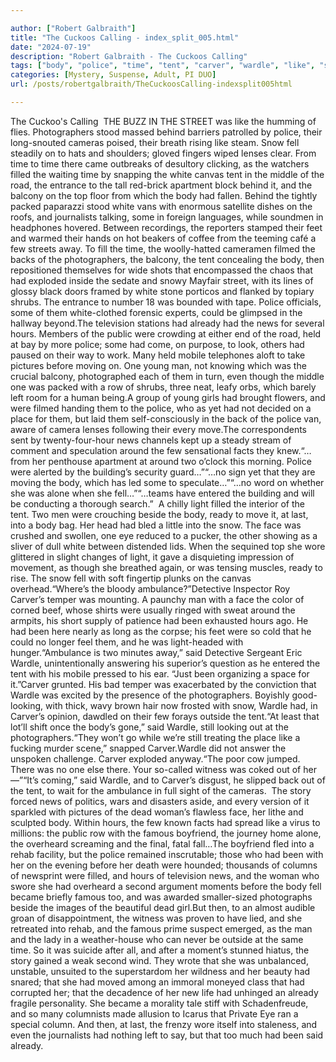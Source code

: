 ```yaml
---

author: ["Robert Galbraith"]
title: "The Cuckoos Calling - index_split_005.html"
date: "2024-07-19"
description: "Robert Galbraith - The Cuckoos Calling"
tags: ["body", "police", "time", "tent", "carver", "wardle", "like", "snow", "white", "news", "hour", "one", "said", "street", "photographer", "behind", "camera", "fell", "filled", "balcony", "back", "already", "man", "around", "two"]
categories: [Mystery, Suspense, Adult, PI DUO]
url: /posts/robertgalbraith/TheCuckoosCalling-indexsplit005html

---
```



The Cuckoo's Calling
 THE
BUZZ
IN
THE
STREET
was like the humming of flies. Photographers stood massed behind barriers patrolled by police, their long-snouted cameras poised, their breath rising like steam. Snow fell steadily on to hats and shoulders; gloved fingers wiped lenses clear. From time to time there came outbreaks of desultory clicking, as the watchers filled the waiting time by snapping the white canvas tent in the middle of the road, the entrance to the tall red-brick apartment block behind it, and the balcony on the top floor from which the body had fallen. Behind the tightly packed paparazzi stood white vans with enormous satellite dishes on the roofs, and journalists talking, some in foreign languages, while soundmen in headphones hovered. Between recordings, the reporters stamped their feet and warmed their hands on hot beakers of coffee from the teeming café a few streets away. To fill the time, the woolly-hatted cameramen filmed the backs of the photographers, the balcony, the tent concealing the body, then repositioned themselves for wide shots that encompassed the chaos that had exploded inside the sedate and snowy Mayfair street, with its lines of glossy black doors framed by white stone porticos and flanked by topiary shrubs. The entrance to number 18 was bounded with tape. Police officials, some of them white-clothed forensic experts, could be glimpsed in the hallway beyond.The television stations had already had the news for several hours. Members of the public were crowding at either end of the road, held at bay by more police; some had come, on purpose, to look, others had paused on their way to work. Many held mobile telephones aloft to take pictures before moving on. One young man, not knowing which was the crucial balcony, photographed each of them in turn, even though the middle one was packed with a row of shrubs, three neat, leafy orbs, which barely left room for a human being.A group of young girls had brought flowers, and were filmed handing them to the police, who as yet had not decided on a place for them, but laid them self-consciously in the back of the police van, aware of camera lenses following their every move.The correspondents sent by twenty-four-hour news channels kept up a steady stream of comment and speculation around the few sensational facts they knew.“…from her penthouse apartment at around two o’clock this morning. Police were alerted by the building’s security guard…”“…no sign yet that they are moving the body, which has led some to speculate…”“…no word on whether she was alone when she fell…”“…teams have entered the building and will be conducting a thorough search.”  A chilly light filled the interior of the tent. Two men were crouching beside the body, ready to move it, at last, into a body bag. Her head had bled a little into the snow. The face was crushed and swollen, one eye reduced to a pucker, the other showing as a sliver of dull white between distended lids. When the sequined top she wore glittered in slight changes of light, it gave a disquieting impression of movement, as though she breathed again, or was tensing muscles, ready to rise. The snow fell with soft fingertip plunks on the canvas overhead.“Where’s the bloody ambulance?”Detective Inspector Roy Carver’s temper was mounting. A paunchy man with a face the color of corned beef, whose shirts were usually ringed with sweat around the armpits, his short supply of patience had been exhausted hours ago. He had been here nearly as long as the corpse; his feet were so cold that he could no longer feel them, and he was light-headed with hunger.“Ambulance is two minutes away,” said Detective Sergeant Eric Wardle, unintentionally answering his superior’s question as he entered the tent with his mobile pressed to his ear. “Just been organizing a space for it.”Carver grunted. His bad temper was exacerbated by the conviction that Wardle was excited by the presence of the photographers. Boyishly good-looking, with thick, wavy brown hair now frosted with snow, Wardle had, in Carver’s opinion, dawdled on their few forays outside the tent.“At least that lot’ll shift once the body’s gone,” said Wardle, still looking out at the photographers.“They won’t go while we’re still treating the place like a fucking murder scene,” snapped Carver.Wardle did not answer the unspoken challenge. Carver exploded anyway.“The poor cow jumped. There was no one else there. Your so-called witness was coked out of her—”“It’s coming,” said Wardle, and to Carver’s disgust, he slipped back out of the tent, to wait for the ambulance in full sight of the cameras.  The story forced news of politics, wars and disasters aside, and every version of it sparkled with pictures of the dead woman’s flawless face, her lithe and sculpted body. Within hours, the few known facts had spread like a virus to millions: the public row with the famous boyfriend, the journey home alone, the overheard screaming and the final, fatal fall…The boyfriend fled into a rehab facility, but the police remained inscrutable; those who had been with her on the evening before her death were hounded; thousands of columns of newsprint were filled, and hours of television news, and the woman who swore she had overheard a second argument moments before the body fell became briefly famous too, and was awarded smaller-sized photographs beside the images of the beautiful dead girl.But then, to an almost audible groan of disappointment, the witness was proven to have lied, and she retreated into rehab, and the famous prime suspect emerged, as the man and the lady in a weather-house who can never be outside at the same time. So it was suicide after all, and after a moment’s stunned hiatus, the story gained a weak second wind. They wrote that she was unbalanced, unstable, unsuited to the superstardom her wildness and her beauty had snared; that she had moved among an immoral moneyed class that had corrupted her; that the decadence of her new life had unhinged an already fragile personality. She became a morality tale stiff with Schadenfreude, and so many columnists made allusion to Icarus that Private Eye ran a special column. And then, at last, the frenzy wore itself into staleness, and even the journalists had nothing left to say, but that too much had been said already.

